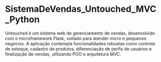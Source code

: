 # SistemaDeVendas_Untouched_MVC_Python
Untouched é um sistema web de gerenciamento de vendas, desenvolvido com o microframework Flask, voltado para atender micro e pequenos negócios. A aplicação contempla funcionalidades robustas como controle de estoque, cadastro de produtos, diferenciação de perfis de usuários e finalização de vendas, utilizando POO e arquitetura MVC. 
